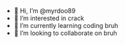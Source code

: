 - 👋 Hi, I’m @myrdoo89
- 👀 I’m interested in crack
- 🌱 I’m currently learning coding bruh
- 💞️ I’m looking to collaborate on bruh
